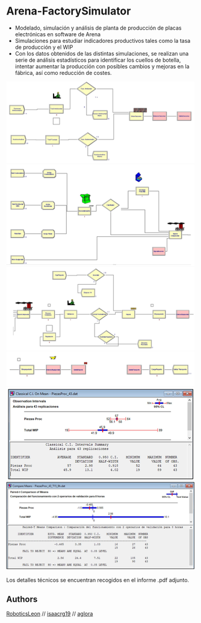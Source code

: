 # Arena-FactorySimulator
- Modelado, simulación y análisis de planta de producción de placas electrónicas en software de Arena
- Simulaciones para estudiar indicadores productivos tales como la tasa de producción y el WIP
- Con los datos obtenidos de las distintas simulaciones, se realizan una serie de análisis estadísticos para identificar los cuellos de botella, intentar aumentar la producción con posibles cambios y mejoras en la fábrica, así como reducción de costes.

<img src="https://github.com/aglora/Arena-FactorySimulator/blob/main/imgs/1.png" width="500" />
<img src="https://github.com/aglora/Arena-FactorySimulator/blob/main/imgs/2.png" width="500" />
<img src="https://github.com/aglora/Arena-FactorySimulator/blob/main/imgs/3.png" width="500" />
<img src="https://github.com/aglora/Arena-FactorySimulator/blob/main/imgs/4.png" width="500" />
<img src="https://github.com/aglora/Arena-FactorySimulator/blob/main/imgs/5.png" width="500" />
<img src="https://github.com/aglora/Arena-FactorySimulator/blob/main/imgs/6.png" width="500" />

Los detalles técnicos se encuentran recogidos en el informe .pdf adjunto.

## Authors
[RoboticsLeon](https://github.com/RoboticsLeon) //
[isaacrg19](https://github.com/isaacrg19) //
[aglora](https://github.com/aglora) 
